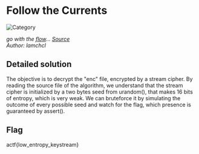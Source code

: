 # Follow the Currents

![Category](https://img.shields.io/badge/Category-Crypto-red.svg?style=for-the-badge)

*go with the [flow](./enc)... [Source](source.py)*\
*Author: lamchcl*

## Detailed solution

The objective is to decrypt the "enc" file, encrypted by a stream cipher.
By reading the source file of the algorithm, we understand that the stream cipher is initialized by a two bytes seed from urandom(), that makes 16 bits of entropy, which is very weak.
We can bruteforce it by simulating the outcome of every possible seed and watch for the flag, which presence is guaranteed by assert().

## Flag

actf{low_entropy_keystream}
